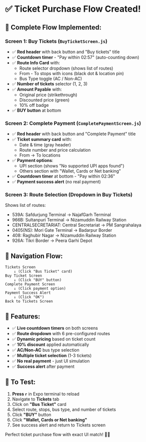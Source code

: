 # ✅ Ticket Purchase Flow Created!

## 🎯 Complete Flow Implemented:

### **Screen 1: Buy Tickets** (`BuyTicketScreen.js`)
- ✅ **Red header** with back button and "Buy tickets" title
- ✅ **Countdown timer** - "Pay within 02:57" (auto-counting down)
- ✅ **Route Info Card** with:
  - Route selector dropdown (shows list of routes)
  - From - To stops with icons (black dot & location pin)
  - Bus Type toggle (AC / Non-AC)
- ✅ **Number of tickets** selector (1, 2, 3)
- ✅ **Amount Payable** with:
  - Original price (strikethrough)
  - Discounted price (green)
  - 10% off badge
- ✅ **BUY button** at bottom

### **Screen 2: Complete Payment** (`CompletePaymentScreen.js`)
- ✅ **Red header** with back button and "Complete Payment" title
- ✅ **Ticket summary card** with:
  - Date & time (gray header)
  - Route number and price calculation
  - From → To locations
- ✅ **Payment options**:
  - UPI section (shows "No supported UPI apps found")
  - Others section with "Wallet, Cards or Net banking"
- ✅ **Countdown timer** at bottom - "Pay within 02:36"
- ✅ **Payment success alert** (no real payment)

### **Screen 3: Route Selection** (Dropdown in Buy Tickets)
Shows list of routes:
- 539A: Safdurjung Terminal → NajafGarh Terminal
- 966B: Sultanpuri Terminal → Nizamuddin Railway Station
- CENTRALSECRETARIAT: Central Secretariat → PM Sangrahalaya
- 0405(NS): Mori Gate Terminal → Badarpur Border
- 408: Raghubir Nagar → Nizamuddin Railway Station
- 926A: Tikri Border → Peera Garhi Depot

## 🔄 Navigation Flow:
```
Tickets Screen
    ↓ (Click "Bus Ticket" card)
Buy Ticket Screen
    ↓ (Click "BUY" button)
Complete Payment Screen
    ↓ (Click payment option)
Payment Success Alert
    ↓ (Click "OK")
Back to Tickets Screen
```

## 🎨 Features:
- ✅ **Live countdown timers** on both screens
- ✅ **Route dropdown** with 6 pre-configured routes
- ✅ **Dynamic pricing** based on ticket count
- ✅ **10% discount** applied automatically
- ✅ **AC/Non-AC** bus type selection
- ✅ **Multiple ticket selection** (1-3 tickets)
- ✅ **No real payment** - just UI simulation
- ✅ **Success alert** after payment

## 📱 To Test:
1. **Press `r`** in Expo terminal to reload
2. Navigate to **Tickets** tab
3. Click on **"Bus Ticket"** card
4. Select route, stops, bus type, and number of tickets
5. Click **"BUY"** button
6. Click **"Wallet, Cards or Net banking"**
7. See success alert and return to Tickets screen

Perfect ticket purchase flow with exact UI match! 🎫✨
